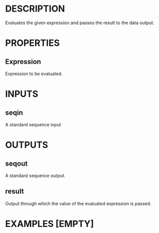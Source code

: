 # DESCRIPTION

Evaluates the given expression and passes the result to the data output.

# PROPERTIES

## Expression

Expression to be evaluated.

# INPUTS

## seqin

A standard sequence input

# OUTPUTS

## seqout

A standard sequence output.

## result

Output through which the value of the evaluated expression is passed.

# EXAMPLES [EMPTY]
